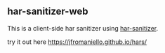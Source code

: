 ## har-sanitizer-web

This is a client-side har sanitizer using [har-sanitizer](https://github.com/jfromaniello/har-sanitizer).

try it out here https://jfromaniello.github.io/hars/
